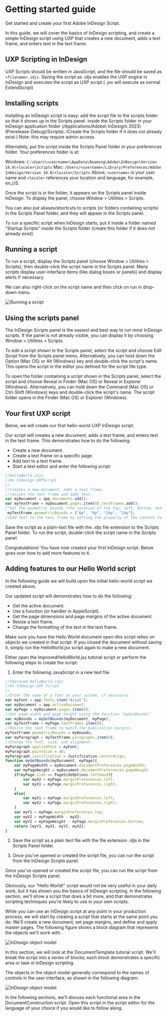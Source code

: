 # Getting started guide

Get started and create your first Adobe InDesign Script.

In this guide, we will cover the basics of InDesign scripting, and create a simple InDesign script using UXP that creates a new document, adds a text frame, and enters text in the text frame. 

## UXP Scripting in InDesign

UXP Scripts should be written in JavaScript, and the file should be saved as `<filename>.idjs`. Saving the script as .idjs enables the UXP engine in InDesign and executes the script as UXP script.( .jsx will execute as normal ExtendScript)

## Installing scripts

Installing an InDesign script is easy: add the script file to the scripts folder so that it shows up in the Scripts panel.  inside the Scripts folder in your InDesign application folder (/Applications/Adobe\ InDesign\ 2023\ \(Prerelease-Debug\)/Scripts). (Create the Scripts folder if it does not already exist.) Note: this may require admin access.

Alternately, put the script inside the Scripts Panel folder in your preferences folder. Your preferences folder is at:

Windows: `C:\Users\<username>\AppData\Roaming\Adobe\InDesign\Version 18.0\<locale>\Scripts`
Mac: `/Users/<username>/Library/Preferences/Adobe InDesign/Version 18.0/<locale>/Scripts`
Above, `<username>` is your user name and `<locale>` references your location and language, for example, en_US.

Once the script is in the folder, it appears on the Scripts panel inside InDesign. To display the panel, choose Window > Utilities > Scripts.

You  can also put aliases/shortcuts to scripts (or folders containing scripts) in the Scripts Panel folder, and they will appear in the Scripts panel.

To run a specific script when InDesign starts, put it inside a folder named "Startup Scripts" inside the Scripts folder (create this folder if it does not already exist).

## Running a script

To run a script, display the Scripts panel (choose Window > Utilities > Scripts), then double-click the script name in the Scripts panel. Many scripts display user-interface items (like dialog boxes or panels) and display alerts if necessary.

We can also right-click on the script name and then click on run in drop-down menu.

![Running a script](Image1.png)

## Using the scripts panel

The InDesign Scripts panel is the easiest and best way to run most InDesign scripts. If the panel is not already visible, you can display it by choosing Window > Utilities > Scripts.

To edit a script shown in the Scripts panel, select the script and choose Edit Script from the Scripts panel menu. Alternatively, you can hold down the Option (Mac OS) or Alt (Windows) key and double-click the script's name. This opens the script in the editor you defined for the script file type.

To open the folder containing a script shown in the Scripts panel, select the script and choose Reveal in Finder (Mac OS) or Reveal in Explorer (Windows). Alternatively, you can hold down the Command (Mac OS) or Ctrl-Shift (Windows) keys and double-click the script's name. The script folder opens in the Finder (Mac OS) or Explorer (Windows).

## Your first UXP script

Below, we will create our first hello-world UXP InDesign script. 

Our script will creates a new document, adds a text frame, and enters text in the text frame. This demonstrates how to do the following:

* Create a new document.
* Create a text frame on a specific page.
* Add text to a text frame.
* Start a text editor and enter the following script:

```js
//HelloWorld.idjs
//An InDesign UXPScript
//
//Creates a new document, adds a text frame,
//resizes the text frame and adds text.
var myDocument = app.documents.add();
var myTextFrame = myDocument.pages.item(0).textFrames.add();
/*Set the geometric bounds (the location of the top, left, bottom, and right edges) of the text frame. In this step, the script uses measurement overrides ("p" for picas) to ensure the text frame is the correct size, regardless of your default measurement units. The locations are provided as a list, or array, of values; each scripting language has a slightly different way of creating an array. */
 myTextFrame.geometricBounds = ["6p", "6p", "24p", "24p"];
//Add text to the text frame by setting the proporty of the content to a string myTextFrame.contents = "Hello World!";
```

Save the script as a plain-text file with the .idjs file extension to the Scripts Panel folder. To run the script, double-click the script name in the Scripts panel.

Congratulations! You have now created your first InDesign script. Below goes over how to add more features to it.

## Adding features to our Hello World script

In the following guide we will build upon the initial hello-world script we created above.

Our updated script will demonstrates how to do the following:

* Get the active document.
* Use a function (or handler in AppleScript).
* Get the page dimensions and page margins of the active document.
* Resize a text frame.
* Change the formatting of the text in the text frame.

Make sure you have the Hello World document open-this script relies on objects we created in that script. If you closed the document without saving it, simply run the HelloWorld.jsx script again to make a new document.

Either open the ImprovedHelloWorld.jsx tutorial script or perform the following steps to create the script:

1. Enter the following JavaScript in a new text file

```js
//Improved HelloWorld.idjs
//An InDesign UXP Script
//
//Enter the name of a font on your system, if necessary.
var myFont = app.fonts.item("Arial");
var myDocument = app.activeDocument;
var myPage = myDocument.pages.item(0);
//Get page width and page height using the function "myGetBounds".
var myBounds = myGetBounds(myDocument, myPage);
var myTextFrame = myPage.textFrames.item(0);
//Resize the text frame to match the publication margins.
myTextFrame.geometricBounds = myBounds;
var myParagraph = myTextFrame.paragraphs.item(0);
//Change the font, size, and alignment.
myParagraph.appliedFont = myFont;
myParagraph.pointSize = 48;
myParagraph.justification = Justification.centerAlign;
function myGetBounds(myDocument, myPage){
    var myPageWidth = myDocument.documentPreferences.pageWidth;
    var myPageHeight = myDocument.documentPreferences.pageHeight
    if(myPage.side == PageSideOptions.leftHand){
        var myX2 = myPage.marginPreferences.left;
        var myX1 = myPage.marginPreferences.right;
    }
    else{
        var myX1 = myPage.marginPreferences.left;
        var myX2 = myPage.marginPreferences.right;
    }
    var myY1 = myPage.marginPreferences.top;
    var myX2 = myPageWidth - myX2;
    var myY2 = myPageHeight - myPage.marginPreferences.bottom;
    return [myY1, myX1, myY2, myX2];
}
```

2. Save the script as a plain text file with the file extension .idjs in the Scripts Panel folder. 

3. Once you've opened or created the script file, you can run the script from the InDesign Scripts panel.

Once you've opened or created the script file, you can run the script from the InDesign Scripts panel.

Obviously, our "Hello World!" script would not be very useful in your daily work, but it has shown you the basics of InDesign scripting. In the following section, we'll show a script that does a bit more, and that demonstrates scripting techniques you're likely to use in your own scripts.

While you can use an InDesign script at any point in your production process, we will start by creating a script that starts at the same point you do: We'll create a new document, set page margins, and define and apply master pages. The following figure shows a block diagram that represents the objects we'll work with.

![InDesign object model](Image2.png)

In this section, we will look at the DocumentTemplate tutorial script. We'll break the script into a series of blocks; each block demonstrates a specific area or task in InDesign scripting.

The objects in the object model generally correspond to the names of controls in the user interface, as shown in the following diagram: 

![InDesign object model](Image3.png)

In the following sections, we'll discuss each functional area in the DocumentConstruction script. Open this script in the script editor for the language of your choice if you would like to follow along.



